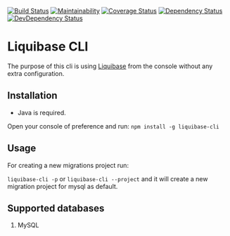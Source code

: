 [![Build Status](https://travis-ci.org/JPBlancoDB/liquibase-cli.svg?branch=master)](https://travis-ci.org/JPBlancoDB/liquibase-cli) [![Maintainability](https://api.codeclimate.com/v1/badges/ec4a86b2331037ba2d96/maintainability)](https://codeclimate.com/github/JPBlancoDB/liquibase-cli/maintainability) [![Coverage Status](https://coveralls.io/repos/github/JPBlancoDB/liquibase-cli/badge.svg?branch=master)](https://coveralls.io/github/JPBlancoDB/liquibase-cli?branch=master) [![Dependency Status](https://david-dm.org/jpblancodb/liquibase-cli.svg)](https://david-dm.org/jpblancodb/liquibase-cli) [![DevDependency Status](https://david-dm.org/jpblancodb/liquibase-cli/dev-status.svg)](https://david-dm.org/jpblancodb/liquibase-cli#info=devDependencies)

# Liquibase CLI

The purpose of this cli is using [Liquibase](http://www.liquibase.org/) from the console without any extra configuration.

## Installation

- Java is required.

Open your console of preference and run: `npm install -g liquibase-cli`

## Usage

For creating a new migrations project run:

`liquibase-cli -p` or `liquibase-cli --project` and it will create a new migration project for mysql as default.

## Supported databases

1. MySQL
